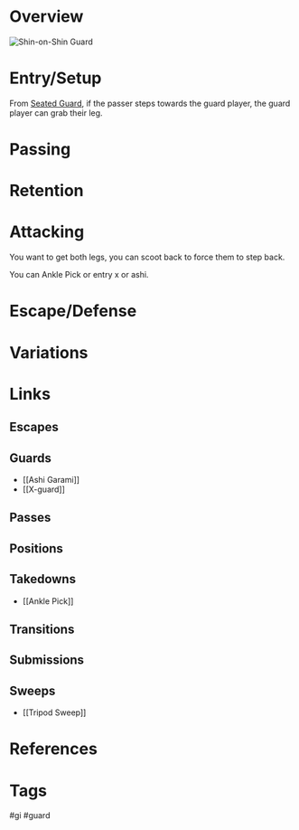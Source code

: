 # Overview

![Shin-on-Shin Guard](https://bjj-world.com/wp-content/uploads/2020/12/Shin-to-Shin-Guard-Ashi-Garami-Single-Leg-x-2-1024x576_large.jpg)
# Entry/Setup
From [Seated Guard](obsidian://open?vault=Obsidian-BJJ-Notes&file=Guards%2FSeated%20Guard), if the passer steps towards the guard player, the guard player can grab their leg.
# Passing
# Retention

# Attacking
You want to get both legs, you can scoot back to force them to step back.

You can Ankle Pick or entry x or ashi.
# Escape/Defense
# Variations
# Links
## Escapes
## Guards
- [[Ashi Garami]]
- [[X-guard]]
## Passes
## Positions
## Takedowns
- [[Ankle Pick]]
## Transitions

## Submissions
## Sweeps
- [[Tripod Sweep]]
# References
# Tags
#gi #guard 
